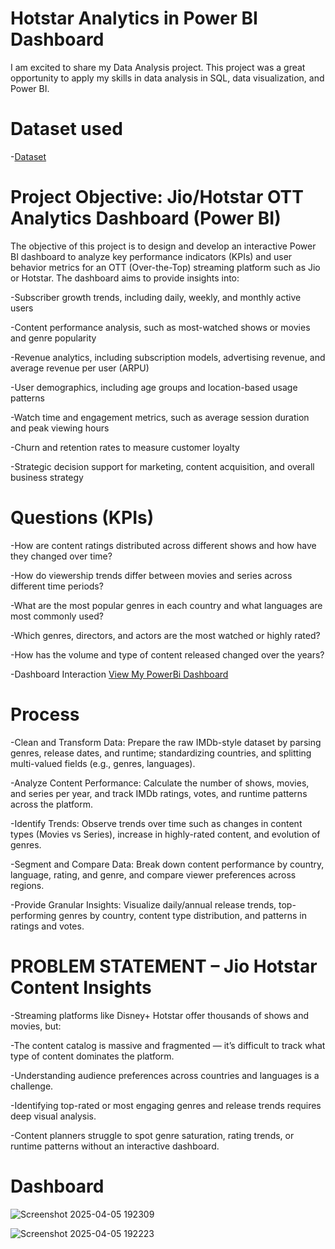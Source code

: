 # Hotstar Analytics in Power BI Dashboard
I am excited to share my Data Analysis project. 
This project was a great opportunity to apply my skills in data analysis in SQL, data visualization, and Power BI.
# Dataset used
-<a href="https://github.com/Kaviya-Analyst/Data-Analyst-Dashboard/blob/main/disney_plus_shows.csv">Dataset</a>

# Project Objective: Jio/Hotstar OTT Analytics Dashboard (Power BI)

The objective of this project is to design and develop an interactive Power BI dashboard to analyze key performance indicators (KPIs) and user behavior metrics for an OTT (Over-the-Top) streaming platform such as Jio or Hotstar. The dashboard aims to provide insights into:

-Subscriber growth trends, including daily, weekly, and monthly active users

-Content performance analysis, such as most-watched shows or movies and genre popularity

-Revenue analytics, including subscription models, advertising revenue, and average revenue per user (ARPU)

-User demographics, including age groups and location-based usage patterns

-Watch time and engagement metrics, such as average session duration and peak viewing hours

-Churn and retention rates to measure customer loyalty

-Strategic decision support for marketing, content acquisition, and overall business strategy

# Questions (KPIs)

-How are content ratings distributed across different shows and how have they changed over time?

-How do viewership trends differ between movies and series across different time periods?

-What are the most popular genres in each country and what languages are most commonly used?

-Which genres, directors, and actors are the most watched or highly rated?

-How has the volume and type of content released changed over the years?

-Dashboard Interaction <a href="https://github.com/Kaviya-Analyst/Data-Analyst-Dashboard/blob/main/Screenshot%202025-04-05%20192309.png">View My PowerBi Dashboard</a>

# Process

-Clean and Transform Data: Prepare the raw IMDb-style dataset by parsing genres, release dates, and runtime; standardizing countries, and splitting multi-valued fields (e.g., genres, languages).

-Analyze Content Performance: Calculate the number of shows, movies, and series per year, and track IMDb ratings, votes, and runtime patterns across the platform.

-Identify Trends: Observe trends over time such as changes in content types (Movies vs Series), increase in highly-rated content, and evolution of genres.

-Segment and Compare Data: Break down content performance by country, language, rating, and genre, and compare viewer preferences across regions.

-Provide Granular Insights: Visualize daily/annual release trends, top-performing genres by country, content type distribution, and patterns in ratings and votes.

# PROBLEM STATEMENT – Jio Hotstar Content Insights

-Streaming platforms like Disney+ Hotstar offer thousands of shows and movies, but:

-The content catalog is massive and fragmented — it’s difficult to track what type of content dominates the platform.

-Understanding audience preferences across countries and languages is a challenge.

-Identifying top-rated or most engaging genres and release trends requires deep visual analysis.

-Content planners struggle to spot genre saturation, rating trends, or runtime patterns without an interactive dashboard.

# Dashboard

![Screenshot 2025-04-05 192309](https://github.com/user-attachments/assets/cff00a7b-e2c1-4a8e-be4b-e21195f3f054)

![Screenshot 2025-04-05 192223](https://github.com/user-attachments/assets/2aa93866-b4b9-4ceb-aee0-3668786f65de)
